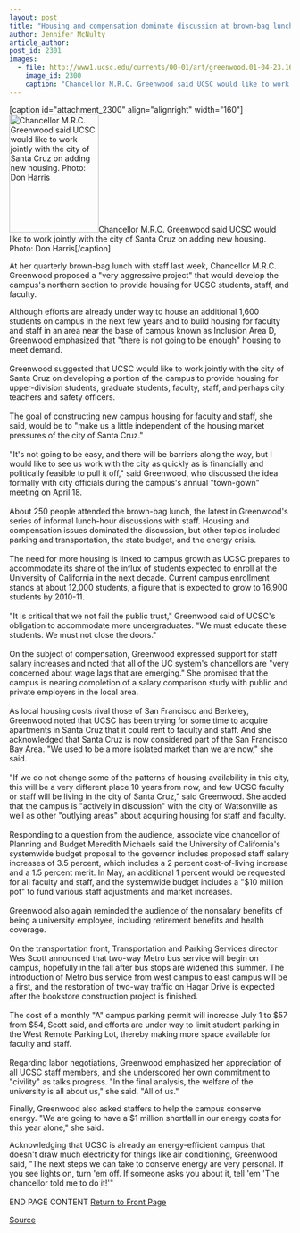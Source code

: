```yaml
---
layout: post
title: "Housing and compensation dominate discussion at brown-bag lunch"
author: Jennifer McNulty
article_author: 
post_id: 2301
images:
  - file: http://www1.ucsc.edu/currents/00-01/art/greenwood.01-04-23.160.jpg
    image_id: 2300
    caption: "Chancellor M.R.C. Greenwood said UCSC would like to work jointly with the city of Santa Cruz on adding new housing. Photo: Don Harris"
---
```


[caption id="attachment_2300" align="alignright" width="160"]<a href="http://dev-ucsc-news.pantheonsite.io/wp-content/uploads/2001/04/greenwood.01-04-23.160.jpg"><img class="size-full wp-image-2300" src="http://dev-ucsc-news.pantheonsite.io/wp-content/uploads/2001/04/greenwood.01-04-23.160.jpg" alt="Chancellor M.R.C. Greenwood said UCSC would like to work jointly with the city of Santa Cruz on adding new housing. Photo: Don Harris" width="160" height="211" /></a>Chancellor M.R.C. Greenwood said UCSC would like to work jointly with the city of Santa Cruz on adding new housing. Photo: Don Harris[/caption]
<p>
  At her quarterly brown-bag lunch with staff last week, Chancellor M.R.C. Greenwood proposed a "very aggressive project" that would develop the campus's northern section to provide housing for UCSC students, staff, and faculty.
</p>Although efforts are already under way to house an additional 1,600 students on campus in the next few years and to build housing for faculty and staff in an area near the base of campus known as Inclusion Area D, Greenwood emphasized that "there is not going to be enough" housing to meet demand.<br>
<br>
Greenwood suggested that UCSC would like to work jointly with the city of Santa Cruz on developing a portion of the campus to provide housing for upper-division students, graduate students, faculty, staff, and perhaps city teachers and safety officers.<br>
<br>
The goal of constructing new campus housing for faculty and staff, she said, would be to "make us a little independent of the housing market pressures of the city of Santa Cruz."<br>
<br>
"It's not going to be easy, and there will be barriers along the way, but I would like to see us work with the city as quickly as is financially and politically feasible to pull it off," said Greenwood, who discussed the idea formally with city officials during the campus's annual "town-gown" meeting on April 18.<br>
<br>
About 250 people attended the brown-bag lunch, the latest in Greenwood's series of informal lunch-hour discussions with staff. Housing and compensation issues dominated the discussion, but other topics included parking and transportation, the state budget, and the energy crisis.<br>
<br>
The need for more housing is linked to campus growth as UCSC prepares to accommodate its share of the influx of students expected to enroll at the University of California in the next decade. Current campus enrollment stands at about 12,000 students, a figure that is expected to grow to 16,900 students by 2010-11.<br>
<br>
"It is critical that we not fail the public trust," Greenwood said of UCSC's obligation to accommodate more undergraduates. "We must educate these students. We must not close the doors."<br>
<br>
On the subject of compensation, Greenwood expressed support for staff salary increases and noted that all of the UC system's chancellors are "very concerned about wage lags that are emerging." She promised that the campus is nearing completion of a salary comparison study with public and private employers in the local area.<br>
<br>
As local housing costs rival those of San Francisco and Berkeley, Greenwood noted that UCSC has been trying for some time to acquire apartments in Santa Cruz that it could rent to faculty and staff. And she acknowledged that Santa Cruz is now considered part of the San Francisco Bay Area. "We used to be a more isolated market than we are now," she said.<br>
<br>
"If we do not change some of the patterns of housing availability in this city, this will be a very different place 10 years from now, and few UCSC faculty or staff will be living in the city of Santa Cruz," said Greenwood. She added that the campus is "actively in discussion" with the city of Watsonville as well as other "outlying areas" about acquiring housing for staff and faculty.<br>
<br>
Responding to a question from the audience, associate vice chancellor of Planning and Budget Meredith Michaels said the University of California's systemwide budget proposal to the governor includes proposed staff salary increases of 3.5 percent, which includes a 2 percent cost-of-living increase and a 1.5 percent merit. In May, an additional 1 percent would be requested for all faculty and staff, and the systemwide budget includes a "$10 million pot" to fund various staff adjustments and market increases.<br>
<br>
Greenwood also again reminded the audience of the nonsalary benefits of being a university employee, including retirement benefits and health coverage.<br>
<br>
On the transportation front, Transportation and Parking Services director Wes Scott announced that two-way Metro bus service will begin on campus, hopefully in the fall after bus stops are widened this summer. The introduction of Metro bus service from west campus to east campus will be a first, and the restoration of two-way traffic on Hagar Drive is expected after the bookstore construction project is finished.<br>
<br>
The cost of a monthly "A" campus parking permit will increase July 1 to $57 from $54, Scott said, and efforts are under way to limit student parking in the West Remote Parking Lot, thereby making more space available for faculty and staff.<br>
<br>
Regarding labor negotiations, Greenwood emphasized her appreciation of all UCSC staff members, and she underscored her own commitment to "civility" as talks progress. "In the final analysis, the welfare of the university is all about us," she said. "All of us."
<p>
  Finally, Greenwood also asked staffers to help the campus conserve energy. "We are going to have a $1 million shortfall in our energy costs for this year alone," she said.
</p>
<p>
  Acknowledging that UCSC is already an energy-efficient campus that doesn't draw much electricity for things like air conditioning, Greenwood said, "The next steps we can take to conserve energy are very personal. If you see lights on, turn 'em off. If someone asks you about it, tell 'em 'The chancellor told me to do it!'"<br>
  <br>
  END PAGE CONTENT <a href="../../index.html">Return to Front Page</a> <img align="bottom" alt=" " border="0" height="1" src="../../images/trans.gif" width="385">
</p>
<p><a href="http://www1.ucsc.edu/currents/00-01/04-23/housing.html" title="Permalink to housing">Source</a></p>
